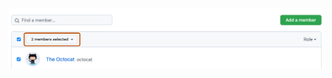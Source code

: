    ![Screenshot of a team's "Members" page. Above the list of team members, a dropdown menu, labeled "2 members selected", is outlined in dark orange.](/assets/images/help/teams/team-member-bulk-management.png)
